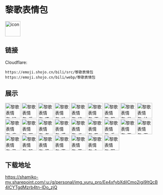 # 黎歌表情包
<img src="https://emoji.shojo.cn/bili/src/黎歌表情包/icon.png" width="50" height="50" alt="icon">

## 链接
Cloudflare:
```
https://emoji.shojo.cn/bili/src/黎歌表情包
https://emoji.shojo.cn/bili/webp/黎歌表情包
```
## 展示
<img src="https://emoji.shojo.cn/bili/src/黎歌表情包/黎歌表情包-疑问.png" width="50" height="50" alt="黎歌表情包-疑问">
<img src="https://emoji.shojo.cn/bili/src/黎歌表情包/黎歌表情包-爱你.png" width="50" height="50" alt="黎歌表情包-爱你">
<img src="https://emoji.shojo.cn/bili/src/黎歌表情包/黎歌表情包-嘎.png" width="50" height="50" alt="黎歌表情包-嘎">
<img src="https://emoji.shojo.cn/bili/src/黎歌表情包/黎歌表情包-哈出去.png" width="50" height="50" alt="黎歌表情包-哈出去">
<img src="https://emoji.shojo.cn/bili/src/黎歌表情包/黎歌表情包-吃桃.png" width="50" height="50" alt="黎歌表情包-吃桃">
<img src="https://emoji.shojo.cn/bili/src/黎歌表情包/黎歌表情包-不给你康.png" width="50" height="50" alt="黎歌表情包-不给你康">
<img src="https://emoji.shojo.cn/bili/src/黎歌表情包/黎歌表情包-钢板给你.png" width="50" height="50" alt="黎歌表情包-钢板给你">
<img src="https://emoji.shojo.cn/bili/src/黎歌表情包/黎歌表情包-是垫的.png" width="50" height="50" alt="黎歌表情包-是垫的">
<img src="https://emoji.shojo.cn/bili/src/黎歌表情包/黎歌表情包-给你一拳.png" width="50" height="50" alt="黎歌表情包-给你一拳">
<img src="https://emoji.shojo.cn/bili/src/黎歌表情包/黎歌表情包-痛痛.png" width="50" height="50" alt="黎歌表情包-痛痛">
<img src="https://emoji.shojo.cn/bili/src/黎歌表情包/黎歌表情包-啊啊啊啊.png" width="50" height="50" alt="黎歌表情包-啊啊啊啊">
<img src="https://emoji.shojo.cn/bili/src/黎歌表情包/黎歌表情包-老婆.png" width="50" height="50" alt="黎歌表情包-老婆">
<img src="https://emoji.shojo.cn/bili/src/黎歌表情包/黎歌表情包-感到不值.png" width="50" height="50" alt="黎歌表情包-感到不值">
<img src="https://emoji.shojo.cn/bili/src/黎歌表情包/黎歌表情包-爪巴.png" width="50" height="50" alt="黎歌表情包-爪巴">
<img src="https://emoji.shojo.cn/bili/src/黎歌表情包/黎歌表情包-吸吸你的.png" width="50" height="50" alt="黎歌表情包-吸吸你的">
<img src="https://emoji.shojo.cn/bili/src/黎歌表情包/黎歌表情包-委屈.png" width="50" height="50" alt="黎歌表情包-委屈">
<img src="https://emoji.shojo.cn/bili/src/黎歌表情包/黎歌表情包-要抱抱.png" width="50" height="50" alt="黎歌表情包-要抱抱">
<img src="https://emoji.shojo.cn/bili/src/黎歌表情包/黎歌表情包-下锅锅.png" width="50" height="50" alt="黎歌表情包-下锅锅">
<img src="https://emoji.shojo.cn/bili/src/黎歌表情包/黎歌表情包-已阅.png" width="50" height="50" alt="黎歌表情包-已阅">
<img src="https://emoji.shojo.cn/bili/src/黎歌表情包/黎歌表情包-知识增加.png" width="50" height="50" alt="黎歌表情包-知识增加">
<img src="https://emoji.shojo.cn/bili/src/黎歌表情包/黎歌表情包-鸽门.png" width="50" height="50" alt="黎歌表情包-鸽门">
<img src="https://emoji.shojo.cn/bili/src/黎歌表情包/黎歌表情包-不许色色.png" width="50" height="50" alt="黎歌表情包-不许色色">
<img src="https://emoji.shojo.cn/bili/src/黎歌表情包/黎歌表情包-不愧是你.png" width="50" height="50" alt="黎歌表情包-不愧是你">
<img src="https://emoji.shojo.cn/bili/src/黎歌表情包/黎歌表情包-6.png" width="50" height="50" alt="黎歌表情包-6">
<img src="https://emoji.shojo.cn/bili/src/黎歌表情包/黎歌表情包-啊对对对.png" width="50" height="50" alt="黎歌表情包-啊对对对">

## 下载地址

https://shamiko-my.sharepoint.com/:u:/g/personal/img_yuru_pro/Ee4xfybXdilCmo2igi9ItQcB4lCYTgdMzrb4tn-IDo_zjQ